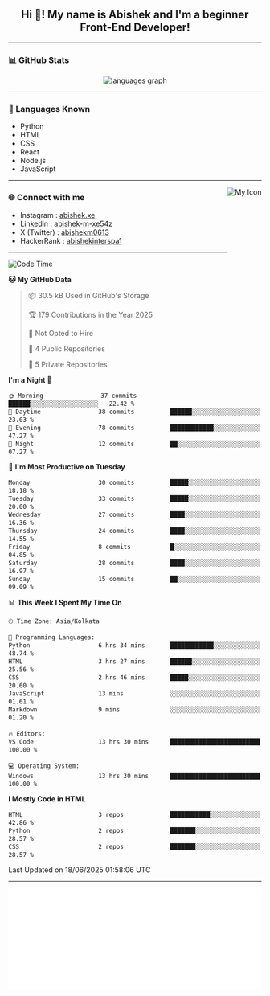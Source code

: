 <h2 align="center">Hi 👋! My name is <b>Abishek</b> and I'm a beginner Front-End Developer!</h2>

---

### 📊 GitHub Stats

<div align="center">
  <img src="https://github-readme-stats.vercel.app/api/top-langs?username=Abishek-Web-Co&locale=en&hide_title=false&layout=compact&card_width=320&langs_count=5&theme=dracula&hide_border=false" height="150" alt="languages graph" />
</div>

---

### 🧠 Languages Known

- Python  
- HTML  
- CSS  
- React  
- Node.js  
- JavaScript  

---

<img align="right" height="150" src="https://abish-file.web.app/assets/favicon.png" alt="My Icon" />

### 🌐 Connect with me

- Instagram   : [abishek.xe](https://www.instagram.com/abishek.xe/)
- Linkedin    : [abishek-m-xe54z](https://www.linkedin.com/in/abishek-m-xe54z/)
- X (Twitter) : [abishekm0613](https://x.com/abishekm0613)
- HackerRank  : [abishekinterspa1](https://www.hackerrank.com/profile/abishekinterspa1)

---

<!--START_SECTION:waka-->
![Code Time](http://img.shields.io/badge/Code%20Time-51%20hrs%205%20mins-blue)

**🐱 My GitHub Data** 

> 📦 30.5 kB Used in GitHub's Storage 
 > 
> 🏆 179 Contributions in the Year 2025
 > 
> 🚫 Not Opted to Hire
 > 
> 📜 4 Public Repositories 
 > 
> 🔑 5 Private Repositories 
 > 
**I'm a Night 🦉** 

```text
🌞 Morning                37 commits          ██████░░░░░░░░░░░░░░░░░░░   22.42 % 
🌆 Daytime                38 commits          ██████░░░░░░░░░░░░░░░░░░░   23.03 % 
🌃 Evening                78 commits          ████████████░░░░░░░░░░░░░   47.27 % 
🌙 Night                  12 commits          ██░░░░░░░░░░░░░░░░░░░░░░░   07.27 % 
```
📅 **I'm Most Productive on Tuesday** 

```text
Monday                   30 commits          █████░░░░░░░░░░░░░░░░░░░░   18.18 % 
Tuesday                  33 commits          █████░░░░░░░░░░░░░░░░░░░░   20.00 % 
Wednesday                27 commits          ████░░░░░░░░░░░░░░░░░░░░░   16.36 % 
Thursday                 24 commits          ████░░░░░░░░░░░░░░░░░░░░░   14.55 % 
Friday                   8 commits           █░░░░░░░░░░░░░░░░░░░░░░░░   04.85 % 
Saturday                 28 commits          ████░░░░░░░░░░░░░░░░░░░░░   16.97 % 
Sunday                   15 commits          ██░░░░░░░░░░░░░░░░░░░░░░░   09.09 % 
```


📊 **This Week I Spent My Time On** 

```text
🕑︎ Time Zone: Asia/Kolkata

💬 Programming Languages: 
Python                   6 hrs 34 mins       ████████████░░░░░░░░░░░░░   48.74 % 
HTML                     3 hrs 27 mins       ██████░░░░░░░░░░░░░░░░░░░   25.56 % 
CSS                      2 hrs 46 mins       █████░░░░░░░░░░░░░░░░░░░░   20.60 % 
JavaScript               13 mins             ░░░░░░░░░░░░░░░░░░░░░░░░░   01.61 % 
Markdown                 9 mins              ░░░░░░░░░░░░░░░░░░░░░░░░░   01.20 % 

🔥 Editors: 
VS Code                  13 hrs 30 mins      █████████████████████████   100.00 % 

💻 Operating System: 
Windows                  13 hrs 30 mins      █████████████████████████   100.00 % 
```

**I Mostly Code in HTML** 

```text
HTML                     3 repos             ███████████░░░░░░░░░░░░░░   42.86 % 
Python                   2 repos             ███████░░░░░░░░░░░░░░░░░░   28.57 % 
CSS                      2 repos             ███████░░░░░░░░░░░░░░░░░░   28.57 % 
```




 Last Updated on 18/06/2025 01:58:06 UTC
<!--END_SECTION:waka-->

---

<div align="center">
  <a href="https://abish-file.web.app/" target="_blank" rel="noopener noreferrer"><img height="200" src="pic.png" alt="Profile Picture" /></a>
</div>

